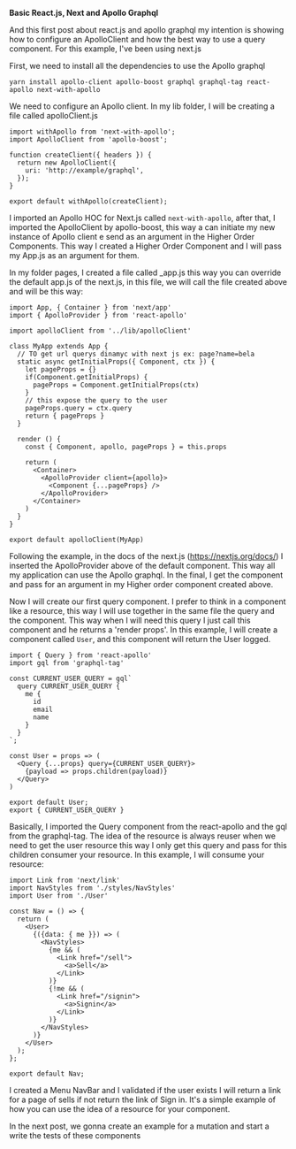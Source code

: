 **Basic React.js, Next and Apollo Graphql**

And this first post about react.js and apollo graphql my intention is showing how to configure an ApolloClient and how the best way to use a query component. For this example, I've been using next.js

First, we need to install all the dependencies to use the Apollo graphql

```
yarn install apollo-client apollo-boost graphql graphql-tag react-apollo next-with-apollo

```


We need to configure an Apollo client. In my lib folder, I will be creating a file called apolloClient.js 

```
import withApollo from 'next-with-apollo';
import ApolloClient from 'apollo-boost';

function createClient({ headers }) {
  return new ApolloClient({
    uri: 'http://example/graphql',
  });
}

export default withApollo(createClient);

```

I imported an Apollo HOC for Next.js called `next-with-apollo`, after that, I imported the ApolloClient by apollo-boost, this way a can initiate my new instance of Apollo client e send as an argument in the Higher Order Components. This way I created a Higher Order Component and I will pass my App.js as an argument for them.

In my folder pages, I created a file called _app.js this way you can override the default app.js of the next.js, in this file, we will call the file created above and will be this way:

```
import App, { Container } from 'next/app'
import { ApolloProvider } from 'react-apollo'

import apolloClient from '../lib/apolloClient'

class MyApp extends App {
  // TO get url querys dinamyc with next js ex: page?name=bela
  static async getInitialProps({ Component, ctx }) {
    let pageProps = {}
    if(Component.getInitialProps) {
      pageProps = Component.getInitialProps(ctx)
    }
    // this expose the query to the user
    pageProps.query = ctx.query
    return { pageProps }
  }

  render () {
    const { Component, apollo, pageProps } = this.props

    return (
      <Container>
        <ApolloProvider client={apollo}>
          <Component {...pageProps} />
        </ApolloProvider>
      </Container>
    )
  }
}

export default apolloClient(MyApp)

```

Following the example, in the docs of the next.js (https://nextjs.org/docs/) I inserted the ApolloProvider above of the default component. This way all my application can use the Apollo graphql. In the final, I get the component and pass for an argument in my Higher order component created above.

Now I will create our first query component. I prefer to think in a component like a resource, this way I will use together in the same file the query and the component. This way when I will need this query I just call this component and he returns a 'render props'. In this example, I will create a component called `User`, and this component will return the User logged.

```
import { Query } from 'react-apollo'
import gql from 'graphql-tag'

const CURRENT_USER_QUERY = gql`
  query CURRENT_USER_QUERY {
    me {
      id
      email
      name
    }
  }
`;

const User = props => (
  <Query {...props} query={CURRENT_USER_QUERY}>
    {payload => props.children(payload)}
  </Query>
)

export default User;
export { CURRENT_USER_QUERY }
```

Basically, I imported the Query component from the react-apollo and the gql from the graphql-tag. The idea of the resource is always reuser when we need to get the user resource this way I only get this query and pass for this children consumer your resource. In this example, I will consume your resource: 


```
import Link from 'next/link'
import NavStyles from './styles/NavStyles'
import User from './User'

const Nav = () => {
  return (
    <User>
      {({data: { me }}) => (
        <NavStyles>
          {me && (
            <Link href="/sell">
              <a>Sell</a>
            </Link>
          )}
          {!me && (
            <Link href="/signin">
              <a>Signin</a>
            </Link>
          )}
        </NavStyles>
      )}
    </User>
  );
};

export default Nav;
```

I created a Menu NavBar and I validated if the user exists I will return a link for a page of sells if not return the link of Sign in. It's a simple example of how you can use the idea of a resource for your component.

In the next post, we gonna create an example for a mutation and start a write the tests of these components



